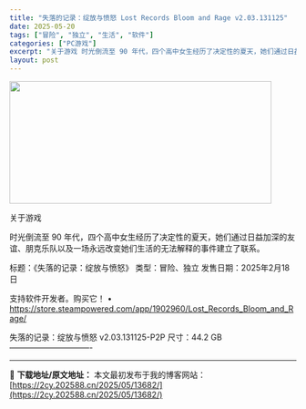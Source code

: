 ```yaml
---
title: "失落的记录：绽放与愤怒 Lost Records Bloom and Rage v2.03.131125"
date: 2025-05-20
tags: ["冒险", "独立", "生活", "软件"]
categories: ["PC游戏"]
excerpt: "关于游戏 时光倒流至 90 年代，四个高中女生经历了决定性的夏天，她们通过日益加深的友谊、朋克乐队以及一场永远改变她们生活的无法解释的事件建立了联系。 标题：《失落的记录：绽放与愤怒》 类型：冒险、独立 发售日期：2025年2月18日 支持软件开发者。购买它！ • https://store.ste&hellip;"
layout: post
---
```


<img src="https://2cy.202588.cn/wp-content/uploads/2025/05/2025052003114546.webp" alt="" width="460" height="215" class="aligncenter size-full wp-image-13658" /> 

关于游戏

时光倒流至 90 年代，四个高中女生经历了决定性的夏天，她们通过日益加深的友谊、朋克乐队以及一场永远改变她们生活的无法解释的事件建立了联系。

标题：《失落的记录：绽放与愤怒》
类型：冒险、独立
发售日期：2025年2月18日

支持软件开发者。购买它！
• https://store.steampowered.com/app/1902960/Lost_Records_Bloom_and_Rage/

失落的记录：绽放与愤怒 v2.03.131125-P2P
尺寸：44.2 GB
——————————- 

---
📖 **下载地址/原文地址：** 本文最初发布于我的博客网站：[https://2cy.202588.cn/2025/05/13682/](https://2cy.202588.cn/2025/05/13682/)
